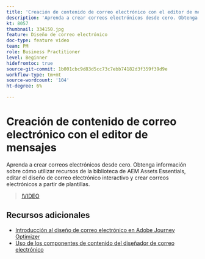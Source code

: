 ```yaml
---
title: 'Creación de contenido de correo electrónico con el editor de mensajes '
description: 'Aprenda a crear correos electrónicos desde cero. Obtenga información sobre cómo utilizar recursos de la biblioteca de AEM Assets Essentials, editar el diseño de correo electrónico interactivo y crear correos electrónicos a partir de plantillas. '
kt: 8057
thumbnail: 334150.jpg
feature: Diseño de correo electrónico
doc-type: feature video
team: PM
role: Business Practitioner
level: Beginner
hidefromtoc: true
source-git-commit: 1b001cbc9d83d5cc73c7ebb74182d3f359f39d9e
workflow-type: tm+mt
source-wordcount: '104'
ht-degree: 6%

---
```



# Creación de contenido de correo electrónico con el editor de mensajes

Aprenda a crear correos electrónicos desde cero. Obtenga información sobre cómo utilizar recursos de la biblioteca de AEM Assets Essentials, editar el diseño de correo electrónico interactivo y crear correos electrónicos a partir de plantillas.

>[!VIDEO](https://video.tv.adobe.com/v/334150?quality=12)

## Recursos adicionales

* [Introducción al diseño de correo electrónico en Adobe Journey Optimizer](https://experienceleague.adobe.com/docs/journey-optimizer/using/create-messages/email-designer/design-emails.html)
* [Uso de los componentes de contenido del diseñador de correo electrónico](https://experienceleague.adobe.com/docs/journey-optimizer/using/create-messages/email-designer/design-emails.html)
